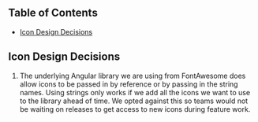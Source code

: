 <!-- START doctoc generated TOC please keep comment here to allow auto update -->
<!-- DON'T EDIT THIS SECTION, INSTEAD RE-RUN doctoc TO UPDATE -->
## Table of Contents

- [Icon Design Decisions](#icon-design-decisions)

<!-- END doctoc generated TOC please keep comment here to allow auto update -->

## Icon Design Decisions

1. The underlying Angular library we are using from FontAwesome does allow icons to be passed in by reference or by
   passing in the string names. Using strings only works if we add all the icons we want to use to the library ahead of
   time. We opted against this so teams would not be waiting on releases to get access to new icons during feature work.
